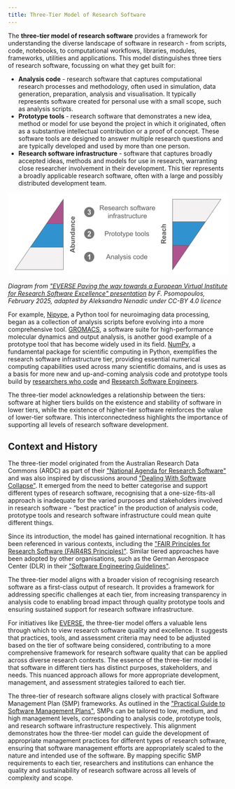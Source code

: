 ```yaml
---
title: Three-Tier Model of Research Software
---
```


The **three-tier model of research software** provides a framework for understanding the diverse landscape of software 
in research - from scripts, code, notebooks, to computational workflows, libraries, modules, frameworks, utilities and applications. 
This model distinguishes three tiers of research software, focussing on what they get built for:

- **Analysis code** - research software that captures computational research processes and methodology, often used in simulation, 
data generation, preparation, analysis and visualisation. It typically represents software created for personal use with a small scope, such as analysis scripts. 
- **Prototype tools** - research software that demonstrates a new idea, method or model for use beyond the project in which it originated,
  often as a substantive intellectual contribution or a proof of concept.
  These software tools are designed to answer multiple research questions and are typically developed and used by more than one person.
- **Research software infrastructure** - software that captures broadly accepted ideas, methods and models for use in research,
  warranting close researcher involvement in their development.
  This tier represents a broadly applicable research software, often with a large and possibly distributed development team.

<img src="../../images/3-tier-model.svg" width="1200" alt-text="Three-tier model of research software" />

*Diagram from ["EVERSE Paving the way towards a European Virtual Institute for Research Software Excellence" presentation](https://indico.cern.ch/event/1501988/contributions/6323204/attachments/3016679/5320601/EVERSE_Overview_Slides.pdf) by F. Psomopoulos, February 2025, adapted by Aleksandra Nenadic under CC-BY 4.0 licence*

For example, [Nipype](https://nipype.readthedocs.io/en/latest/), a Python tool for neuroimaging data processing, began as a collection of analysis scripts before evolving into a more comprehensive tool.
[GROMACS](https://www.gromacs.org/), a software suite for high-performance molecular dynamics and output analysis, is another good example of a prototype tool
that has become widely used in its field.
[NumPy](https://doi.org/10.1038/s41586-020-2649-2), a fundamental package for scientific computing in Python, exemplifies the research software infrastructure tier,
providing essential numerical computing capabilities used across many scientific domains, and is uses as a basis for more new and up-and-coming 
analysis code and prototype tools build by [researchers who code](/researcher_who_codes) and [Research Software Engineers](/research_software_engineer).

The three-tier model acknowledges a relationship between the tiers: software at higher tiers builds on the existence and stability of software in lower tiers,
while the existence of higher-tier software reinforces the value of lower-tier software.
This interconnectedness highlights the importance of supporting all levels of research software development.

## Context and History

The three-tier model originated from the Australian Research Data Commons (ARDC) as part of their ["National Agenda for Research Software"](https://doi.org/10.5281/zenodo.6378082) 
and was also inspired by discussions around ["Dealing With Software Collapse"](https://ieeexplore.ieee.org/document/8701540). 
It emerged from the need to better categorise and support different types of research software, recognising that a 
one-size-fits-all approach is inadequate for the varied purposes and stakeholders involved in research software - “best practice” in the production of
analysis code, prototype tools and research software infrastructure could mean quite different things.

Since its introduction, the model has gained international recognition. 
It has been referenced in various contexts, including the ["FAIR Principles for Research Software (FAIR4RS Principles)"](https://doi.org/10.1038/s41597-022-01710-x). 
Similar tiered approaches have been adopted by other organisations, such as the German Aerospace Center (DLR) in their ["Software Engineering Guidelines"](https://doi.org/10.5281/zenodo.1344612).

The three-tier model aligns with a broader vision of recognising research software as a first-class output of research. 
It provides a framework for addressing specific challenges at each tier, from increasing transparency in analysis code 
to enabling broad impact through quality prototype tools and ensuring sustained support for research software infrastructure.

For initiatives like [EVERSE](https://everse.software/), the three-tier model offers a valuable lens through which to view research software quality 
and excellence. It suggests that practices, tools, and assessment criteria may need to be adjusted based on the tier of 
software being considered, contributing to a more comprehensive framework for research software quality that can be applied across diverse research contexts.
The essence of the three-tier model is that software in different tiers has distinct purposes, stakeholders, and needs.
This nuanced approach allows for more appropriate development, management, and assessment strategies tailored to each tier.

The three-tier of research software aligns closely with practical Software Management Plan (SMP) frameworks. 
As outlined in the ["Practical Guide to Software Management Plans"](https://doi.org/10.5281/zenodo.7248877), SMPs can be tailored to low, medium, and high 
management levels, corresponding to analysis code, prototype tools, and research software infrastructure respectively. 
This alignment demonstrates how the three-tier model can guide the development of appropriate management practices for 
different types of research software, ensuring that software management efforts are appropriately scaled to the nature 
and intended use of the software. By mapping specific SMP requirements to each tier, researchers and institutions can 
enhance the quality and sustainability of research software across all levels of complexity and scope.